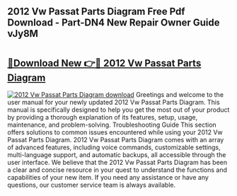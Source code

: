 ## 2012 Vw Passat Parts Diagram Free Pdf Download - Part-DN4 New Repair Owner Guide vJy8M

# <h2><a href="http://dfleme.blite.top/?on=2012+Vw+Passat+Parts+Diagram">🔗Download New 👉🔴 2012 Vw Passat Parts Diagram</a></h2>

[![2012 Vw Passat Parts Diagram download](https://i.imgur.com/lujVjoI.png)](http://dfleme.blite.top/?on=2012+Vw+Passat+Parts+Diagram)
Greetings and welcome to the user manual for your newly updated 2012 Vw Passat Parts Diagram. This manual is specifically designed to help you get the most out of your product by providing a thorough explanation of its features, setup, usage, maintenance, and problem-solving. Troubleshooting Guide This section offers solutions to common issues encountered while using your 2012 Vw Passat Parts Diagram. 2012 Vw Passat Parts Diagram comes with an array of advanced features, including voice commands, customizable settings, multi-language support, and automatic backups, all accessible through the user interface. We believe that the 2012 Vw Passat Parts Diagram has been a clear and concise resource in your quest to understand the functions and capabilities of your new item. If you need any assistance or have any questions, our customer service team is always available.
